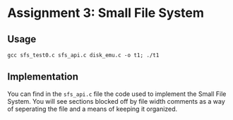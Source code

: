 # Assignment 3: Small File System

## Usage

`gcc sfs_test0.c sfs_api.c disk_emu.c -o t1; ./t1`

## Implementation

You can find in the `sfs_api.c` file the code used to implement the Small File System. You will see sections blocked off by file width comments as a way of seperating the file and a means of keeping it organized.

